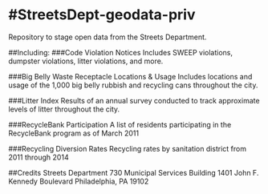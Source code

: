 #StreetsDept-geodata-priv
========================

Repository to stage open data from the Streets Department.

##Including:
###Code Violation Notices
Includes SWEEP violations, dumpster violations, litter violations, and more.

###Big Belly Waste Receptacle Locations & Usage
Includes locations and usage of the 1,000 big belly rubbish and recycling cans throughout the city.

###Litter Index
Results of an annual survey conducted to track approximate levels of litter throughout the city.

###RecycleBank Participation
A list of residents participating in the RecycleBank program as of March 2011

###Recycling Diversion Rates
Recycling rates by sanitation district from 2011 through 2014

##Credits
Streets Department
730 Municipal Services Building
1401 John F. Kennedy Boulevard
Philadelphia, PA 19102
